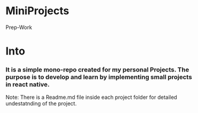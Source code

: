 # MiniProjects
 Prep-Work

# Into
### It is a simple mono-repo created for my personal Projects. The purpose is to develop and learn by implementing small projects in react native.



Note: There is a Readme.md file inside each project folder for detailed undestatnding of the project.
